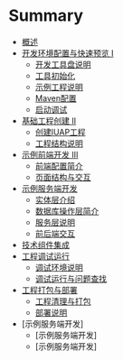 # Summary

* [概述](README.md)
* [开发环境配置与快速预览 I](part1/README.md)
   * [开发工具盘说明](part1/writing.md)
   * [工具初始化](part1/gitbook.md)
   * [示例工程说明](part1/shiligongchengmd.md)
   * [Maven配置](part1/mavenpei_zhi.md)
   * [启动调试](part1/qi_dong_diao_shi.md)
* [基础工程创建 II](part2/README.md)
   * [创建IUAP工程](part2/chuang_jian_iuap_gong_cheng.md)
   * [工程结构说明](part2/gong_cheng_jie_gou_shuo_ming.md)
* [示例前端开发 III](part3/shi_li_qian_duan_kai_fa_iii.md)
   * [前端配置简介](part3/qian_duan_pei_zhi_jian_jie.md)
   * [页面结构与交互](part3/ye_mian_jie_gou_yu_jiao_hu.md)
* [示例服务端开发](part4/shi_li_fu_wu_duan_kai_fa.md)
   * [实体层介绍](part4/shi_ti_ceng_jie_shao.md)
   * [数据库操作层简介](part4/shu_ju_ku_cao_zuo_ceng_jian_jie.md)
   * [服务层说明](part4/fu_wu_ceng_shuo_ming.md)
   * [前后端交互](part4/qian_hou_duan_jiao_hu.md)
* [技术组件集成](part5/ji_zhu_zu_jian_ji_cheng.md)
* [工程调试运行](part6/gong_cheng_diao_shi_yun_xing.md)
   * [调试环境说明](part6/diao_shi_huan_jing_shuo_ming.md)
   * [调试运行与问题查找](part6/diao_shi_yun_xing_yu_wen_ti_cha_zhao.md)
* [工程打包与部署](part7/gong_cheng_da_bao_yu_bu_shu.md)
   * [工程清理与打包](part7/gong_cheng_qing_li_yu_da_bao.md)
   * [部署说明](part7/bu_shu_shuo_ming.md)
* [示例服务端开发]
   * [示例服务端开发]
   * [示例服务端开发]

